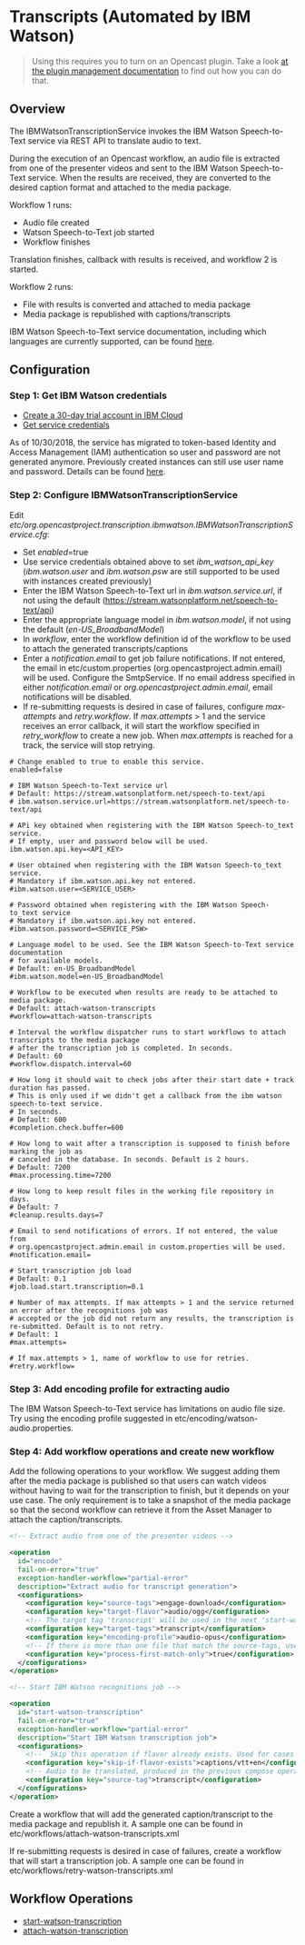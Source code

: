 Transcripts (Automated by IBM Watson)
=====================================

> Using this requires you to turn on an Opencast plugin.
> Take a look [at the plugin management documentation](../plugin-management.md) to find out how you can do that.

Overview
--------

The IBMWatsonTranscriptionService invokes the IBM Watson Speech-to-Text service via REST API to translate audio to
 text.

During the execution of an Opencast workflow, an audio file is extracted from one of the presenter videos and sent to
the IBM Watson Speech-to-Text service. When the results are received, they are converted to the desired caption format
and attached to the media package.

Workflow 1 runs:

* Audio file created
* Watson Speech-to-Text job started
* Workflow finishes

Translation finishes, callback with results is received, and workflow 2 is started.

Workflow 2 runs:

* File with results is converted and attached to media package
* Media package is republished with captions/transcripts

IBM Watson Speech-to-Text service documentation, including which languages are currently supported, can be found
 [here](https://cloud.ibm.com/docs/services/speech-to-text/index.html#about).

Configuration
-------------

### Step 1: Get IBM Watson credentials

* [Create a 30-day trial account in IBM Cloud](https://console.bluemix.net)
* [Get service credentials](https://console.bluemix.net/docs/services/watson/getting-started-iam.html#iam)

As of 10/30/2018, the service has migrated to token-based Identity and Access Management (IAM) authentication so user
and password are not generated anymore. Previously created instances can still use user name and password.
Details can be found [here](https://cloud.ibm.com/docs/services/speech-to-text/release-notes.html#October2018b).

### Step 2: Configure IBMWatsonTranscriptionService

Edit  _etc/org.opencastproject.transcription.ibmwatson.IBMWatsonTranscriptionService.cfg_:

* Set _enabled_=true
* Use service credentials obtained above to set _ibm_watson_api_key_ (_ibm.watson.user_ and _ibm.watson.psw_
are
still supported to be used with instances created previously)
* Enter the IBM Watson Speech-to-Text url in _ibm.watson.service.url_, if not using the default
(https://stream.watsonplatform.net/speech-to-text/api)
* Enter the appropriate language model in _ibm.watson.model_, if not using the default (_en-US_BroadbandModel_)
* In _workflow_, enter the workflow definition id of the workflow to be used to attach the generated
transcripts/captions
* Enter a _notification.email_ to get job failure notifications. If not entered, the email in
etc/custom.properties (org.opencastproject.admin.email) will be used. Configure the SmtpService.
If no email address specified in either _notification.email_ or _org.opencastproject.admin.email_,
email notifications will be disabled.
* If re-submitting requests is desired in case of failures, configure _max-attempts_ and _retry.workflow_.
If _max.attempts_ > 1 and the service receives an error callback, it will start the workflow specified in
_retry_workflow_ to create a new job. When _max.attempts_ is reached for a track, the service will stop retrying.

```
# Change enabled to true to enable this service.
enabled=false

# IBM Watson Speech-to-Text service url
# Default: https://stream.watsonplatform.net/speech-to-text/api
# ibm.watson.service.url=https://stream.watsonplatform.net/speech-to-text/api

# APi key obtained when registering with the IBM Watson Speech-to_text service.
# If empty, user and password below will be used.
ibm.watson.api.key=<API_KEY>

# User obtained when registering with the IBM Watson Speech-to_text service.
# Mandatory if ibm.watson.api.key not entered.
#ibm.watson.user=<SERVICE_USER>

# Password obtained when registering with the IBM Watson Speech-to_text service
# Mandatory if ibm.watson.api.key not entered.
#ibm.watson.password=<SERVICE_PSW>

# Language model to be used. See the IBM Watson Speech-to-Text service documentation
# for available models.
# Default: en-US_BroadbandModel
#ibm.watson.model=en-US_BroadbandModel

# Workflow to be executed when results are ready to be attached to media package.
# Default: attach-watson-transcripts
#workflow=attach-watson-transcripts

# Interval the workflow dispatcher runs to start workflows to attach transcripts to the media package
# after the transcription job is completed. In seconds.
# Default: 60
#workflow.dispatch.interval=60

# How long it should wait to check jobs after their start date + track duration has passed.
# This is only used if we didn't get a callback from the ibm watson speech-to-text service.
# In seconds.
# Default: 600
#completion.check.buffer=600

# How long to wait after a transcription is supposed to finish before marking the job as
# canceled in the database. In seconds. Default is 2 hours.
# Default: 7200
#max.processing.time=7200

# How long to keep result files in the working file repository in days.
# Default: 7
#cleanup.results.days=7

# Email to send notifications of errors. If not entered, the value from
# org.opencastproject.admin.email in custom.properties will be used.
#notification.email=

# Start transcription job load
# Default: 0.1
#job.load.start.transcription=0.1

# Number of max attempts. If max attempts > 1 and the service returned an error after the recognitions job was
# accepted or the job did not return any results, the transcription is re-submitted. Default is to not retry.
# Default: 1
#max.attempts=

# If max.attempts > 1, name of workflow to use for retries.
#retry.workflow=

```

### Step 3: Add encoding profile for extracting audio

The IBM Watson Speech-to-Text service has limitations on audio file size. Try using the encoding profile suggested in
etc/encoding/watson-audio.properties.

### Step 4: Add workflow operations and create new workflow

Add the following operations to your workflow. We suggest adding them after the media package is
published so that users can watch videos without having to wait for the transcription to finish, but it
depends on your use case. The only requirement is to take a snapshot of the media package so that
the second workflow can retrieve it from the Asset Manager to attach the caption/transcripts.

``` xml
<!-- Extract audio from one of the presenter videos -->

<operation
  id="encode"
  fail-on-error="true"
  exception-handler-workflow="partial-error"
  description="Extract audio for transcript generation">
  <configurations>
    <configuration key="source-tags">engage-download</configuration>
    <configuration key="target-flavor">audio/ogg</configuration>
    <!-- The target tag 'transcript' will be used in the next 'start-watson-transcription' operation -->
    <configuration key="target-tags">transcript</configuration>
    <configuration key="encoding-profile">audio-opus</configuration>
    <!-- If there is more than one file that match the source-tags, use only the first one -->
    <configuration key="process-first-match-only">true</configuration>
  </configurations>
</operation>

<!-- Start IBM Watson recognitions job -->

<operation
  id="start-watson-transcription"
  fail-on-error="true"
  exception-handler-workflow="partial-error"
  description="Start IBM Watson transcription job">
  <configurations>
    <!--  Skip this operation if flavor already exists. Used for cases when mp already has captions. -->
    <configuration key="skip-if-flavor-exists">captions/vtt+en</configuration>
    <!-- Audio to be translated, produced in the previous compose operation -->
    <configuration key="source-tag">transcript</configuration>
  </configurations>
</operation>

```

Create a workflow that will add the generated caption/transcript to the media package and republish it.
A sample one can be found in etc/workflows/attach-watson-transcripts.xml

If re-submitting requests is desired in case of failures, create a workflow that will start a transcription job.
A sample one can be found in etc/workflows/retry-watson-transcripts.xml

Workflow Operations
-------------------

* [start-watson-transcription](../../workflowoperationhandlers/start-watson-transcription-woh.md)
* [attach-watson-transcription](../../workflowoperationhandlers/attach-watson-transcription-woh.md)
